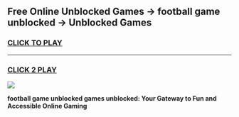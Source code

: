 
## Free Online Unblocked Games → football game unblocked → Unblocked Games
<h3>
<a href="https://premium.freeplayer.one?title=football_game_unblocked&ref=21F">CLICK TO PLAY</a></h3>
<hr>

<h3>
<a href="https://premium.freeplayer.one?title=football_game_unblocked&ref=21F">CLICK 2 PLAY</a>
  
</h3>

<a href="https://premium.freeplayer.one?title=football_game_unblocked&ref=21F/"><img src="https://clearcache.store/games.png"></a>


**football game unblocked games unblocked: Your Gateway to Fun and Accessible Online Gaming**
